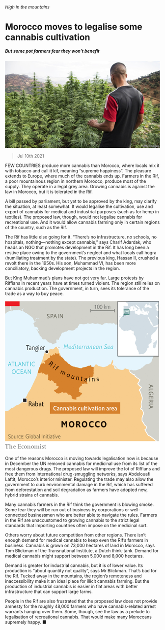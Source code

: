 ###### High in the mountains

# Morocco moves to legalise some cannabis cultivation 

##### But some pot farmers fear they won’t benefit 

![image](images/20210710_MAP001_0.jpg) 

> Jul 10th 2021 

FEW COUNTRIES produce more cannabis than Morocco, where locals mix it with tobacco and call it kif, meaning “supreme happiness”. The pleasure extends to Europe, where much of the cannabis ends up. Farmers in the Rif, a poor mountainous region in northern Morocco, produce most of the supply. They operate in a legal grey area. Growing cannabis is against the law in Morocco, but it is tolerated in the Rif.

A bill passed by parliament, but yet to be approved by the king, may clarify the situation, at least somewhat. It would legalise the cultivation, use and export of cannabis for medical and industrial purposes (such as for hemp in textiles). The proposed law, though, would not legalise cannabis for recreational use. And it would allow cannabis farming only in certain regions of the country, such as the Rif.


The Rif has little else going for it. “There’s no infrastructure, no schools, no hospitals, nothing—nothing except cannabis,” says Charif Adardak, who heads an NGO that promotes development in the Rif. It has long been a restive place owing to the government’s neglect and what locals call hogra (humiliating treatment by the state). The previous king, Hassan II, crushed a revolt there in the 1950s. His son, Muhammad VI, has been more conciliatory, backing development projects in the region.

But King Muhammad’s plans have not got very far. Large protests by Riffians in recent years have at times turned violent. The region still relies on cannabis production. The government, in turn, sees its tolerance of the trade as a way to buy peace.

![image](images/20210710_MAM945.png) 


One of the reasons Morocco is moving towards legalisation now is because in December the UN removed cannabis for medicinal use from its list of the most dangerous drugs. The proposed law will improve the lot of Riffians and free them from international drug-smuggling networks, says Abdelouafi Laftit, Morocco’s interior minister. Regulating the trade may also allow the government to curb environmental damage in the Rif, which has suffered from deforestation and soil degradation as farmers have adopted new, hybrid strains of cannabis.

Many cannabis farmers in the Rif think the government is blowing smoke. Some fear they will be run out of business by corporations or well-connected businessmen who are better able to navigate the rules. Farmers in the Rif are unaccustomed to growing cannabis to the strict legal standards that importing countries often impose on the medicinal sort.

Others worry about future competition from other regions. There isn’t enough demand for medical cannabis to keep even the Rif’s farmers in business. Cannabis is grown on 73,000 hectares of land in Morocco, says Tom Blickman of the Transnational Institute, a Dutch think-tank. Demand for medical cannabis might support between 5,000 and 8,000 hectares.

Demand is greater for industrial cannabis, but it is of lower value. Its production is “about quantity not quality”, says Mr Blickman. That’s bad for the Rif. Tucked away in the mountains, the region’s remoteness and inaccessibility make it an ideal place for illicit cannabis farming. But the production of industrial cannabis is easier in flat areas with better infrastructure that can support large farms.

People in the Rif are also frustrated that the proposed law does not provide amnesty for the roughly 48,000 farmers who have cannabis-related arrest warrants hanging over them. Some, though, see the law as a prelude to legalisation of recreational cannabis. That would make many Moroccans supremely happy. ■

